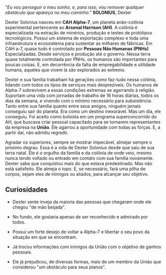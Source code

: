 *"Eu vou perseguir o meu sonho, e, para isso, vou remover qualquer obstáculo que apareça no meu caminho."*
**SOLONIUS**, Dexter

Dexter Solonius nasceu em **CAH Alpha-7**, um planeta anão-colônia experimental pertencente ao **Arsenal Harrison (AH)**. A colônia é especializada na extração de minérios, produção e testes de protótipos tecnológicos. Possui um sistema de exportação complexo e toda uma infraestrutura e ecossistema para sustentar as milhares de fábricas. Em CAH a-7, quase tudo é controlado por **Pessoas Não Humanas (PNHs)** Especializadas. Desde serviços e produção até o governo. Nessa terra quase totalmente controlada por PNHs, os humanos são importantes para poucas coisas. E, em decorrência da falta de empregabilidade e utilidade humana, aqueles que vivem lá são explorados ao extremo.

Dexter e sua família trabalham há gerações como faz-tudo nessa colônia, lidando com todos os tipos de serviços mais desprezíveis. Os humanos de Alpha-7 sobrevivem a essas condições extremas se agarrando à religião. Suportam uma vida com jornadas de trabalho de 16 horas diárias, todos os dias da semana, e vivendo com o mínimo necessário para subsistência. Tanto entre sua família quanto entre seus amigos, ninguém jamais conseguiu sair do planeta. Era como um destino inexorável. Mas um dia, ele conseguiu. Foi aceito como bolsista em um programa superconcorrido do AH, que buscava criar pessoal capacitado para se tornarem representantes da empresa na **União**. Ele agarrou a oportunidade com todas as forças. E, a partir daí, não admitiu regredir.

Agradar os superiores, sempre se mostrar impecável, almejar sempre o próximo degrau. Essa é a vida de Dexter Solonius desde que saiu de sua terra natal. Ele é o orgulho da família e da colônia de onde veio, mesmo nunca tendo voltado ou entrado em contato com sua família novamente. Dexter sabe que conquistou mais do que estava predestinado. Mas não está satisfeito. Ele almeja o topo. E, se necessário, fará uma pilha de corpos, sejam eles de inimigos ou aliados, para alcançar seu objetivo.

## Curiosidades

- Dexter sente inveja da maioria das pessoas que chegaram onde ele chegou "de mão beijada".

- No fundo, ele gostaria apenas de ser reconhecido e admirado por todos.

- Possui um forte desejo de voltar a Alpha-7 e libertar o seu povo da situação em que se encontram.

- Já trocou informações com inimigos da União com o objetivo de ganhos pessoais.

- Ele já prejudicou, de diversas formas, mais de um membro da União que considerou "um obstáculo para seus planos".
